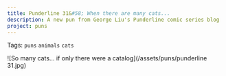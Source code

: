 ```yaml
---
title: Punderline 31&#58; When there are many cats...
description: A new pun from George Liu's Punderline comic series blog
project: puns
---
```

Tags: `puns` `animals` `cats`

![So many cats... if only there were a catalog](/assets/puns/punderline 31.jpg)

